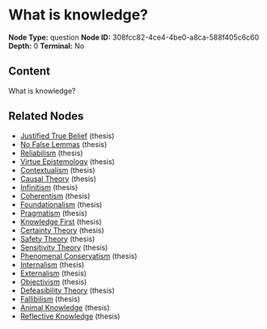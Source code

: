 # What is knowledge?

**Node Type:** question
**Node ID:** 308fcc82-4ce4-4be0-a8ca-588f405c6c60
**Depth:** 0
**Terminal:** No

## Content

What is knowledge?

## Related Nodes

- [Justified True Belief](justified-true-belief.md) (thesis)
- [No False Lemmas](no-false-lemmas.md) (thesis)
- [Reliabilism](reliabilism.md) (thesis)
- [Virtue Epistemology](virtue-epistemology.md) (thesis)
- [Contextualism](contextualism.md) (thesis)
- [Causal Theory](causal-theory.md) (thesis)
- [Infinitism](infinitism.md) (thesis)
- [Coherentism](coherentism.md) (thesis)
- [Foundationalism](foundationalism.md) (thesis)
- [Pragmatism](pragmatism.md) (thesis)
- [Knowledge First](knowledge-first.md) (thesis)
- [Certainty Theory](certainty-theory.md) (thesis)
- [Safety Theory](safety-theory.md) (thesis)
- [Sensitivity Theory](sensitivity-theory.md) (thesis)
- [Phenomenal Conservatism](phenomenal-conservatism.md) (thesis)
- [Internalism](internalism.md) (thesis)
- [Externalism](externalism.md) (thesis)
- [Objectivism](objectivism.md) (thesis)
- [Defeasibility Theory](defeasibility-theory.md) (thesis)
- [Fallibilism](fallibilism.md) (thesis)
- [Animal Knowledge](animal-knowledge.md) (thesis)
- [Reflective Knowledge](reflective-knowledge.md) (thesis)
